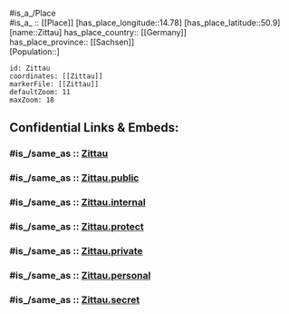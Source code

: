 ﻿---
confidential: public
isDeleted: false
location:
- 50.9
- 14.78
mapmarker: city
mapzoom:
- 7
- 12
SpocWebEntityId: 35839
tags:
- geo/City
type: City
---

#is_a_/Place  
#is_a_ :: [[Place]] 
[has_place_longitude::14.78] 
[has_place_latitude::50.9] 
[name::Zittau] 
has_place_country:: [[Germany]]  
has_place_province:: [[Sachsen]]  
[Population::] 



```leaflet
id: Zittau
coordinates: [[Zittau]] 
markerFile: [[Zittau]] 
defaultZoom: 11 
maxZoom: 18
```


## Confidential Links & Embeds: 

### #is_/same_as :: [Zittau](/_Standards/Earth/Continent/Europe/Europe~Central/Germany/Germany~East/Sachsen/counties~Sachsen/Görlitz/cities~Görlitz/Zittau.md) 

### #is_/same_as :: [Zittau.public](/_public/Earth/Continent/Europe/Europe~Central/Germany/Germany~East/Sachsen/counties~Sachsen/Görlitz/cities~Görlitz/Zittau.public.md) 

### #is_/same_as :: [Zittau.internal](/_internal/Earth/Continent/Europe/Europe~Central/Germany/Germany~East/Sachsen/counties~Sachsen/Görlitz/cities~Görlitz/Zittau.internal.md) 

### #is_/same_as :: [Zittau.protect](/_protect/Earth/Continent/Europe/Europe~Central/Germany/Germany~East/Sachsen/counties~Sachsen/Görlitz/cities~Görlitz/Zittau.protect.md) 

### #is_/same_as :: [Zittau.private](/_private/Earth/Continent/Europe/Europe~Central/Germany/Germany~East/Sachsen/counties~Sachsen/Görlitz/cities~Görlitz/Zittau.private.md) 

### #is_/same_as :: [Zittau.personal](/_personal/Earth/Continent/Europe/Europe~Central/Germany/Germany~East/Sachsen/counties~Sachsen/Görlitz/cities~Görlitz/Zittau.personal.md) 

### #is_/same_as :: [Zittau.secret](/_secret/Earth/Continent/Europe/Europe~Central/Germany/Germany~East/Sachsen/counties~Sachsen/Görlitz/cities~Görlitz/Zittau.secret.md)

